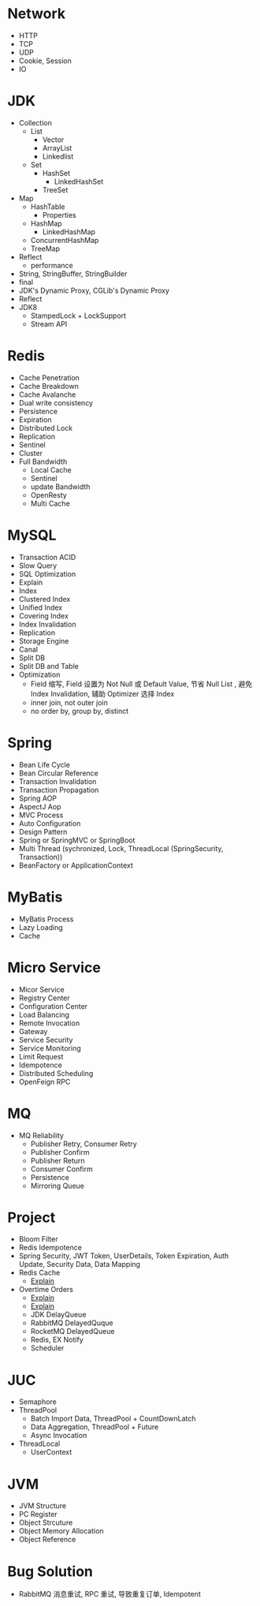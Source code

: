# Network

- HTTP
- TCP
- UDP
- Cookie, Session
- IO

# JDK

- Collection
  - List
    - Vector
    - ArrayList
    - Linkedlist
  - Set
    - HashSet
      - LinkedHashSet
    - TreeSet
- Map
  - HashTable
    - Properties
  - HashMap
    - LinkedHashMap
  - ConcurrentHashMap
  - TreeMap
- Reflect
  - performance
- String, StringBuffer, StringBuilder
- final
- JDK's Dynamic Proxy, CGLib's Dynamic Proxy
- Reflect
- JDK8
  - StampedLock + LockSupport
  - Stream API

# Redis

- Cache Penetration
- Cache Breakdown
- Cache Avalanche
- Dual write consistency
- Persistence
- Expiration
- Distributed Lock
- Replication
- Sentinel
- Cluster
- Full Bandwidth
  - Local Cache
  - Sentinel
  - update Bandwidth
  - OpenResty
  - Multi Cache

# MySQL

- Transaction ACID
- Slow Query
- SQL Optimization
- Explain
- Index
- Clustered Index
- Unified Index
- Covering Index
- Index Invalidation
- Replication
- Storage Engine
- Canal
- Split DB
- Split DB and Table
- Optimization
  - Field 缩写, Field 设置为 Not Null 或 Default Value, 节省 Null List , 避免 Index Invalidation, 辅助 Optimizer 选择 Index
  - inner join, not outer join
  - no order by, group by, distinct

# Spring

- Bean Life Cycle
- Bean Circular Reference
- Transaction Invalidation
- Transaction Propagation
- Spring AOP
- AspectJ Aop
- MVC Process
- Auto Configuration
- Design Pattern
- Spring or SpringMVC or SpringBoot
- Multi Thread (sychronized, Lock, ThreadLocal (SpringSecurity, Transaction))
- BeanFactory or ApplicationContext

# MyBatis

- MyBatis Process
- Lazy Loading
- Cache

# Micro Service

- Micor Service
- Registry Center
- Configuration Center
- Load Balancing
- Remote Invocation
- Gateway
- Service Security
- Service Monitoring
- Limit Request
- Idempotence
- Distributed Scheduling
- OpenFeign RPC

# MQ

- MQ Reliability
    - Publisher Retry, Consumer Retry
    - Publisher Confirm 
    - Publisher Return
    - Consumer Confirm
    - Persistence
    - Mirroring Queue

# Project

- Bloom Filter
- Redis Idempotence
- Spring Security, JWT Token, UserDetails, Token Expiration, Auth Update, Security Data, Data Mapping
- Redis Cache
    - [Explain](https://www.bilibili.com/video/BV1zs4y1R79v/?spm_id_from=333.788.recommend_more_video.0&vd_source=2b0f5d4521fd544614edfc30d4ab38e1)
- Overtime Orders
    - [Explain](https://www.bilibili.com/video/BV14a4y1k74d/?spm_id_from=333.1007.tianma.1-2-2.click&vd_source=2b0f5d4521fd544614edfc30d4ab38e1)
    - [Explain](https://www.bilibili.com/video/BV1NP411k7du/?spm_id_from=333.337.search-card.all.click&vd_source=2b0f5d4521fd544614edfc30d4ab38e1)
    - JDK DelayQueue
    - RabbitMQ DelayedQuque
    - RocketMQ DelayedQueue
    - Redis, EX Notify
    - Scheduler

# JUC

- Semaphore
- ThreadPool
  - Batch Import Data, ThreadPool + CountDownLatch
  - Data Aggregation, ThreadPool + Future
  - Async Invocation
- ThreadLocal
  - UserContext

# JVM

- JVM Structure
- PC Register
- Object Strcuture
- Object Memory Allocation
- Object Reference


# Bug Solution

- RabbitMQ 消息重试, RPC 重试, 导致重复订单, Idempotent